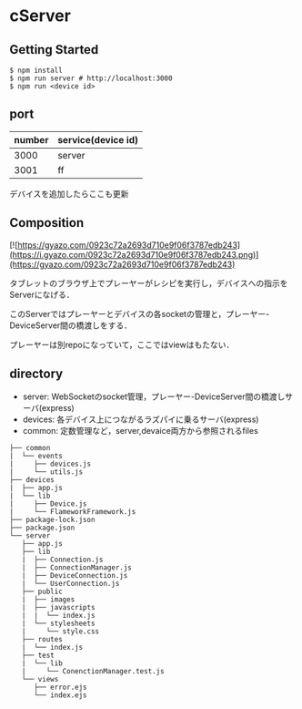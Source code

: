 # cServer
## Getting Started
```
$ npm install
$ npm run server # http://localhost:3000
$ npm run <device id>
```

## port
|number|service(device id)|
| --- | --- |
| 3000 | server |
| 3001 | ff |

デバイスを追加したらここも更新

## Composition
[![https://gyazo.com/0923c72a2693d710e9f06f3787edb243](https://i.gyazo.com/0923c72a2693d710e9f06f3787edb243.png)](https://gyazo.com/0923c72a2693d710e9f06f3787edb243)

タブレットのブラウザ上でプレーヤーがレシピを実行し，デバイスへの指示をServerになげる．

このServerではプレーヤーとデバイスの各socketの管理と，プレーヤー-DeviceServer間の橋渡しをする．

プレーヤーは別repoになっていて，ここではviewはもたない．

## directory
- server: WebSocketのsocket管理，プレーヤー-DeviceServer間の橋渡しサーバ(express)
- devices: 各デバイス上につながるラズパイに乗るサーバ(express)
- common: 定数管理など，server,devaice両方から参照されるfiles
```
├── common
|  └── events
|     ├── devices.js
|     └── utils.js
├── devices
|  ├── app.js
|  └── lib
|     ├── Device.js
|     └── FlameworkFramework.js
├── package-lock.json
├── package.json
└── server
   ├── app.js
   ├── lib
   |  ├── Connection.js
   |  ├── ConnectionManager.js
   |  ├── DeviceConnection.js
   |  └── UserConnection.js
   ├── public
   |  ├── images
   |  ├── javascripts
   |  |  └── index.js
   |  └── stylesheets
   |     └── style.css
   ├── routes
   |  └── index.js
   ├── test
   |  └── lib
   |     └── ConenctionManager.test.js
   └── views
      ├── error.ejs
      └── index.ejs
```
